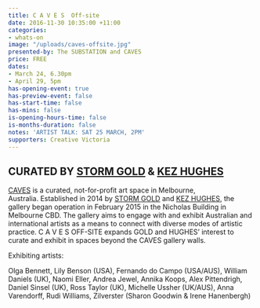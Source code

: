 ```yaml
---
title: C A V E S  Off-site
date: 2016-11-30 10:35:00 +11:00
categories:
- whats-on
image: "/uploads/caves-offsite.jpg"
presented-by: The SUBSTATION and CAVES
price: FREE
dates:
- March 24, 6.30pm
- April 29, 5pm
has-opening-event: true
has-preview-event: false
has-start-time: false
has-mins: false
is-opening-hours-time: false
is-months-duration: false
notes: 'ARTIST TALK: SAT 25 MARCH, 2PM'
supporters: Creative Victoria
---
```


## CURATED BY [STORM GOLD](http://www.stormgold.net) & [KEZ HUGHES](http://kezhughes.tumblr.com)

[CAVES](http://www.cavesgallery.com) is a curated, not-for-profit art space in Melbourne, Australia. Established in 2014 by [STORM GOLD](http://www.stormgold.net) and [KEZ HUGHES](http://kezhughes.tumblr.com), the gallery began operation in February 2015 in the Nicholas Building in Melbourne CBD. The gallery aims to engage with and exhibit Australian and international artists as a means to connect with diverse modes of artistic practice. C A V E S  OFF-SITE expands GOLD and HUGHES’ interest to curate and exhibit in spaces beyond the CAVES gallery walls.

Exhibiting artists:

Olga Bennett, Lily Benson (USA), Fernando do Campo (USA/AUS), William Daniels (UK), Naomi Eller, 
Andrea Jewel, Annika Koops, Alex Pittendrigh, Daniel Sinsel (UK), Ross Taylor (UK), Michelle Ussher (UK/AUS), Anna Varendorff, Rudi Williams, 
Zilverster (Sharon Goodwin & Irene Hanenbergh) 
